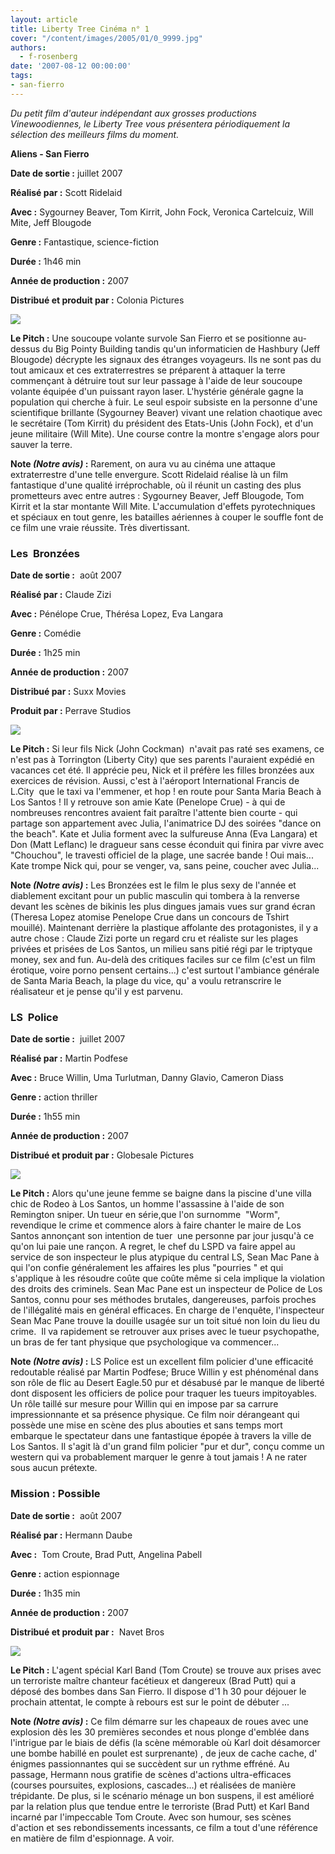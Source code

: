 ```yaml
---
layout: article
title: Liberty Tree Cinéma n° 1
cover: "/content/images/2005/01/0_9999.jpg"
authors:
  - f-rosenberg
date: '2007-08-12 00:00:00'
tags:
- san-fierro
---
```


_Du petit film d'auteur indépendant aux grosses productions Vinewoodiennes, le Liberty Tree vous présentera périodiquement la sélection des meilleurs films du moment._

**Aliens - San Fierro**

**Date de sortie :** juillet 2007

**Réalisé par :** Scott Ridelaid

**Avec :** Sygourney Beaver, Tom Kirrit, John Fock, Veronica Cartelcuiz, Will Mite, Jeff Blougode

**Genre :** Fantastique, science-fiction

**Durée :** 1h46 min

**Année de production :** 2007

**Distribué et produit par :** Colonia Pictures

![](/content/images/2005/01/0_9995.jpg)

**Le Pitch :** Une soucoupe volante survole San Fierro et se positionne au-dessus du Big Pointy&nbsp;Building tandis qu'un informaticien de Hashbury (Jeff Blougode) décrypte les signaux des étranges voyageurs. Ils ne sont pas du tout amicaux et ces extraterrestres se préparent à attaquer la terre commençant à détruire tout sur leur passage à l'aide de leur soucoupe volante équipée d'un puissant rayon laser. L'hystérie générale gagne la population qui cherche à fuir. Le seul espoir subsiste en la personne d'une scientifique brillante (Sygourney Beaver) vivant une relation chaotique avec le secrétaire (Tom Kirrit) du président des Etats-Unis&nbsp;(John Fock), et d'un jeune militaire (Will Mite). Une course&nbsp;contre la montre&nbsp;s'engage alors&nbsp;pour sauver la terre.

**Note _(Notre avis)_ :** Rarement, on aura vu au cinéma une attaque extraterrestre d'une telle envergure. Scott Ridelaid réalise là un film fantastique d'une qualité irréprochable, où il réunit un casting des plus prometteurs avec entre autres : Sygourney Beaver, Jeff Blougode, Tom Kirrit et la star montante Will Mite.&nbsp;L'accumulation d'effets pyrotechniques et spéciaux en tout genre, les batailles aériennes à couper le souffle&nbsp;font de ce film une vraie réussite. Très divertissant.

### Les&nbsp; Bronzées

**Date de sortie :** &nbsp;août 2007

**Réalisé par :** Claude Zizi

**Avec :** Pénélope Crue, Thérésa Lopez, Eva Langara

**Genre :** Comédie

**Durée :** 1h25 min

**Année de production :** 2007

**Distribué par :** Suxx Movies

**Produit par :** Perrave Studios

![](/content/images/2005/01/0_9996.jpg)

**Le Pitch :** Si leur fils Nick (John Cockman)&nbsp; n'avait pas raté ses examens, ce n'est pas à Torrington (Liberty City) que&nbsp;ses parents l'auraient expédié en vacances cet été. Il apprécie peu, Nick&nbsp;et&nbsp;il&nbsp;préfère les filles bronzées&nbsp;aux exercices de révision. Aussi, c'est à l'aéroport International Francis de L.City&nbsp; que le taxi va l'emmener, et hop ! en route pour Santa Maria Beach à Los Santos ! Il y retrouve son amie Kate (Penelope Crue) - à qui de nombreuses rencontres avaient fait paraître l'attente bien courte - qui partage son appartement avec Julia, l'animatrice DJ des soirées "dance on the beach". Kate et Julia forment avec la sulfureuse Anna (Eva Langara) et Don (Matt Leflanc)&nbsp;le dragueur sans cesse éconduit qui finira par vivre avec "Chouchou", le travesti officiel de la plage, une sacrée bande ! Oui mais... Kate trompe Nick qui, pour se venger, va, sans peine, coucher avec Julia...

**Note _(Notre avis)_ :** Les Bronzées est le film le plus sexy de l'année et diablement excitant pour un public masculin qui tombera à la renverse devant les scènes&nbsp;de bikinis les plus dingues jamais vues sur grand écran (Theresa Lopez atomise Penelope Crue dans un concours de Tshirt mouillé). Maintenant derrière la plastique affolante des protagonistes, il y a autre chose : Claude Zizi porte un regard cru et réaliste sur les plages privées et prisées de Los Santos, un milieu sans pitié régi par le triptyque money, sex and fun. Au-delà des critiques faciles sur ce film (c'est un film érotique, voire porno pensent certains...) c'est surtout l'ambiance générale de Santa Maria Beach, la plage du vice, qu' a voulu retranscrire le réalisateur et je pense qu'il y est parvenu.

### LS&nbsp;&nbsp;Police

**Date de sortie :** &nbsp;juillet 2007

**Réalisé par :** Martin Podfese

**Avec :** Bruce Willin,&nbsp;Uma Turlutman,&nbsp;Danny Glavio, Cameron Diass

**Genre :** action thriller

**Durée :** 1h55 min

**Année de production :** 2007

**Distribué et produit par&nbsp;:** Globesale Pictures

![](/content/images/2005/01/0_9997.jpg)

**Le Pitch :** Alors qu'une jeune femme se baigne dans la piscine d'une villa chic de Rodeo à Los Santos, un homme l'assassine à l'aide de son Remington sniper. Un tueur en série,que l'on surnomme &nbsp;"Worm", revendique le crime et commence alors à faire chanter le&nbsp;maire de Los Santos annonçant son intention de tuer &nbsp;une personne par jour jusqu'à ce qu'on lui paie une rançon.&nbsp;A regret, le chef du LSPD va faire appel au service&nbsp;de son inspecteur le plus atypique du central LS, Sean Mac Pane à qui l'on confie généralement les affaires&nbsp;les plus "pourries " et qui s'applique à les résoudre coûte que coûte même si cela implique la violation des droits des criminels. Sean Mac Pane est un inspecteur de Police de Los Santos, connu pour ses méthodes brutales, dangereuses, parfois proches de l'illégalité mais en général efficaces.&nbsp;En charge de l'enquête, l'inspecteur Sean Mac Pane trouve la douille usagée sur un toit situé non loin du lieu du crime.&nbsp; Il&nbsp;va rapidement se retrouver aux prises avec&nbsp;le tueur psychopathe, un bras de fer tant physique que psychologique va commencer...

**Note _(Notre avis)_ :** LS Police est un excellent film policier d'une efficacité redoutable réalisé par Martin Podfese; Bruce Willin y est phénoménal dans son rôle de flic au Desert Eagle.50 pur et désabusé par le manque de liberté dont disposent les officiers de police pour traquer les tueurs impitoyables. Un rôle taillé sur mesure pour Willin qui en impose par sa carrure impressionnante et sa présence physique. Ce film noir dérangeant&nbsp;qui possède une mise en scène des plus abouties et sans temps mort embarque le spectateur dans une fantastique épopée à travers la ville de Los Santos. Il s'agit là d'un grand film policier "pur et dur", conçu comme un western qui va probablement marquer le genre à tout jamais ! A ne rater sous aucun prétexte.

### Mission : Possible

**Date de sortie :** &nbsp;août 2007

**Réalisé par :** Hermann Daube

**Avec :** &nbsp;Tom Croute, Brad Putt,&nbsp;Angelina Pabell

**Genre :** action espionnage

**Durée :** 1h35 min

**Année de production :** 2007

**Distribué et produit par&nbsp;:** &nbsp;Navet Bros

![](/content/images/2005/01/0_9998.jpg)

**Le Pitch :** L'agent spécial Karl Band (Tom Croute)&nbsp;se trouve aux prises avec un terroriste maître chanteur facétieux et dangereux (Brad Putt) qui a déposé des bombes dans San Fierro. Il dispose d'1 h 30 pour déjouer le prochain attentat, le compte à rebours est sur le point de&nbsp;débuter ...

**Note _(Notre avis)_ :** Ce film démarre sur les chapeaux de roues avec une explosion dès les 30 premières secondes et nous plonge d'emblée dans l'intrigue par le biais de défis (la scène mémorable où Karl doit désamorcer une bombe habillé en poulet est surprenante) , de jeux de cache cache, d' énigmes passionnantes qui se succèdent sur un rythme effréné. Au passage, Hermann nous gratifie de scènes d'actions ultra-efficaces (courses poursuites,&nbsp;explosions, cascades...) et réalisées de manière trépidante. De plus, si le scénario ménage un bon suspens, il est amélioré par la relation plus que tendue entre le terroriste (Brad Putt) et Karl Band incarné par l'impeccable Tom Croute. Avec son humour, ses scènes d'action et ses rebondissements incessants, ce film a tout d'une référence en matière de film d'espionnage. A voir.